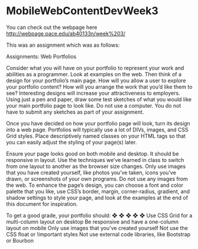 # MobileWebContentDevWeek3

You can check out the webpage here http://webpage.pace.edu/ab40133n/week%203/

This was an assignment which was as follows:

Assignments: Web Portfolios

Consider what you will have on your portfolio to represent your work and abilities as a programmer. Look at examples on the web. Then think of a design for your portfolio’s main page.
How will you allow a user to explore your portfolio content? How will you arrange the work that you’d like them to see? Interesting designs will increase your attractiveness to employers.
Using just a pen and paper, draw some test sketches of what you would like your main portfolio page to look like. Do not use a computer.
You do not have to submit any sketches as part of your assignment.

Once you have decided on how your portfolio page will look, turn its design into a web page. Portfolios will typically use a lot of DIVs, images, and CSS Grid styles.
Place descriptively named classes on your HTML tags so that you can easily adjust the styling of your page(s) later.

Ensure your page looks good on both mobile and desktop. It should be responsive in layout. Use the techniques we’ve learned in class to switch from one layout to another as the browser size changes.
Only use images that you have created yourself, like photos you’ve taken, icons you’ve drawn, or screenshots of your own programs. Do not use any images from the web.
To enhance the page’s design, you can choose a font and color palette that you like, use CSS’s border, margin, corner-radius, gradient, and shadow settings to style your page, and look at the examples at the end of this document for inspiration.


To get a good grade, your portfolio should:
 ❖ ❖ ❖ ❖ ❖
Use CSS Grid for a multi-column layout on desktop
Be responsive and have a one-column layout on mobile Only use images that you’ve created yourself
Not use the CSS float or !important styles
Not use external code libraries, like Bootstrap or Bourbon
